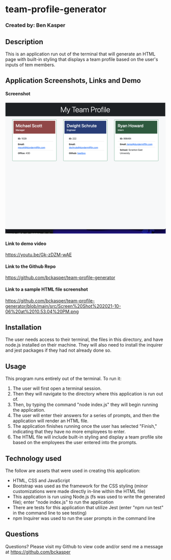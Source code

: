 # team-profile-generator
  ### Created by: Ben Kasper

  ## Description
  This is an application run out of the terminal that will generate an HTML page with built-in styling that displays a team profile based on the user's inputs of tem members. 

  ## Application Screenshots, Links and Demo
 
  #### Screenshot
  ![Screenshot of template example](src/template-screenshot.png)

  #### Link to demo video
  https://youtu.be/Gk-zDZM-wAE

  #### Link to the Github Repo
  https://github.com/bckasper/team-profile-generator 

  #### Link to a sample HTML file screenshot
  https://github.com/bckasper/team-profile-generator/blob/main/src/Screen%20Shot%202021-10-06%20at%2010.53.04%20PM.png 

  ## Installation
  The user needs access to their terminal, the files in this directory, and have node.js installed on their machine. They will also need to install the inquirer and jest packages if they had not already done so.

  ## Usage
  This program runs entirely out of the terminal. To run it: 
  
  1. The user will first open a terminal session. 
  2. Then they will navigate to the directory where this application is run out of. 
  3. Then, by typing the command "node index.js" they will begin running the application. 
  4. The user will enter their answers for a series of prompts, and then the application will render an HTML file.
  5. The application finishes running once the user has selected "Finish," indicating that they have no more employees to enter.
  6. The HTML file will include built-in styling and display a team profile site based on the employees the user entered into the prompts.


  ## Technology used
  The follow are assets that were used in creating this application:

  - HTML, CSS and JavaScript
  - Bootstrap was used as the framework for the CSS styling (minor customizations were made directly in-line within the HTML file)
  - This application is run using Node.js (fs was used to write the generated file); enter "node index.js" to run the application
  - There are tests for this application that utilize Jest (enter "npm run test" in the command line to see testing)
  - npm Inquirer was used to run the user prompts in the command line
  

  ## Questions
  Questions? Please visit my Github to view code and/or send me a message at https://github.com/bckasper
